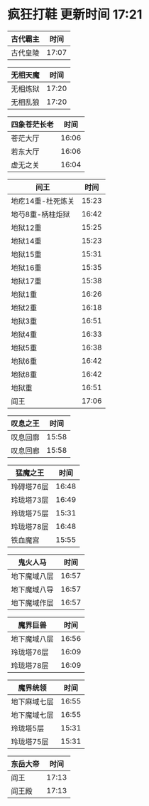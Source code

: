 # 疯狂打鞋 更新时间 17:21

| 古代霸主   | 时间    |
|--------|-------|
| 古代皇陵 | 17:07 |

| 无相天魔   | 时间    |
|--------|-------|
| 无相炼狱 | 17:20 |
| 无相乱狼 | 17:20 |

| 四象苍茫长老   | 时间    |
|--------|-------|
| 苍茫大厅 | 16:06 |
| 若东大厅 | 16:06 |
| 虚无之关 | 16:04 |

| 间王   | 时间    |
|--------|-------|
| 地疙14重-杜死炼关 | 15:23 |
| 地芍8重-柄柱炬狱 | 16:42 |
| 地狱12重 | 15:25 |
| 地狱14重 | 15:23 |
| 地狱15重 | 15:31 |
| 地狱16重 | 15:35 |
| 地狱17重 | 15:38 |
| 地狱1重 | 16:26 |
| 地狱2重 | 16:18 |
| 地狱3重 | 16:51 |
| 地狱4重 | 16:33 |
| 地狱5重 | 16:38 |
| 地狱6重 | 16:42 |
| 地狱8重 | 16:42 |
| 地狱重 | 16:51 |
| 阎王 | 17:06 |

| 叹息之王   | 时间    |
|--------|-------|
| 叹息回廓 | 15:58 |
| 叹息回廊 | 15:58 |

| 猛魔之王   | 时间    |
|--------|-------|
| 玲碍塔76层 | 16:48 |
| 玲珑塔73层 | 16:49 |
| 玲珑塔75层 | 15:31 |
| 玲珑塔78层 | 16:48 |
| 铁血魔宫 | 15:55 |

| 鬼火人马   | 时间    |
|--------|-------|
| 地下魔域八层 | 16:57 |
| 地下魔域八导 | 16:57 |
| 地下魔域作层 | 16:57 |

| 魔界巨兽   | 时间    |
|--------|-------|
| 地下魔域八层 | 16:56 |
| 玲珑塔76层 | 16:09 |
| 玲珑塔78层 | 16:09 |

| 魔界统领   | 时间    |
|--------|-------|
| 地下麻域七层 | 16:55 |
| 地下魔域七层 | 16:55 |
| 玲珑塔5层 | 15:31 |
| 玲珑塔75层 | 15:31 |

| 东岳大帝   | 时间    |
|--------|-------|
| 阎王 | 17:13 |
| 阎王殿 | 17:13 |
